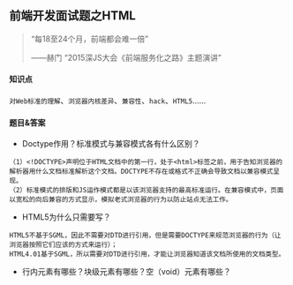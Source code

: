## 前端开发面试题之HTML


> “每18至24个月，前端都会难一倍”
> 
> ——赫门 “2015深JS大会《前端服务化之路》主题演讲”

 
#### 知识点
`对Web标准的理解`、`浏览器内核差异`、`兼容性`、`hack`、`HTML5`......

#### 题目&答案
- Doctype作用？标准模式与兼容模式各有什么区别？
```
（1）<!DOCTYPE>声明位于HTML文档中的第一行，处于<html>标签之前，用于告知浏览器的解析器用什么文档标准解析这个文档。DOCTYPE不存在或格式不正确会导致文档以兼容模式呈现。
（2）标准模式的排版和JS运作模式都是以该浏览器支持的最高标准运行。在兼容模式中，页面以宽松的向后兼容的方式显示，模拟老式浏览器的行为以防止站点无法工作。
```

- HTML5为什么只需要写<!DOCTYPE HTML>？
```
HTML5不基于SGML，因此不需要对DTD进行引用，但是需要DOCTYPE来规范浏览器的行为（让浏览器按照它们应该的方式来运行）；
HTML4.01基于SGML，所以需要对DTD进行引用，才能让浏览器知道该文档所使用的文档类型。
```

- 行内元素有哪些？块级元素有哪些？空（void）元素有哪些？